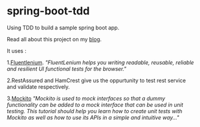# spring-boot-tdd


Using TDD to build a sample spring boot app. 

Read all about this project on my [blog](http://malike.github.io/Why-TDD-and-How-To/).

It uses :
 
 1.[Fluentlenium](http://fluentlenium.org/docs/). 
_"FluentLenium helps you writing readable, reusable, reliable and resilient UI functional tests for the browser."_

 2.RestAssured and HamCrest give us the oppurtunity to test rest service and validate respectively.

3.[Mockito](http://site.mockito.org/) 
_"Mockito is used to mock interfaces so that a dummy functionality can be added to a mock interface that can be used in unit testing. This tutorial should help you learn how to create unit tests with Mockito as well as how to use its APIs in a simple and intuitive way..."_
